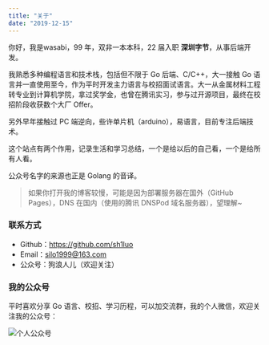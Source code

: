 ```yaml
---
title: "关于"
date: "2019-12-15"
---
```


你好，我是wasabi，99 年，双非一本本科，22 届入职 **深圳字节**，从事后端开发。

我熟悉多种编程语言和技术栈，包括但不限于 Go 后端、C/C++，大一接触 Go 语言并一直使用至今，作为平时开发主力语言与校招面试语言。大一从金属材料工程转专业到计算机学院，拿过奖学金，也曾在腾讯实习，参与过开源项目，最终在校招阶段收获数个大厂 Offer。

另外早年接触过 PC 端逆向，些许单片机（arduino），易语言，目前专注后端技术。

这个站点有两个作用，记录生活和学习总结，一个是给以后的自己看，一个是给所有人看。

公众号名字的来源也正是 Golang 的音译。

> 如果你打开我的博客较慢，可能是因为部署服务器在国外（GitHub Pages），DNS 在国内（使用的腾讯 DNSPod 域名服务器），望理解~

### 联系方式

- Github：<https://github.com/sh1luo>
- Email：<silo1999@163.com>
- 公众号：狗浪人儿（欢迎关注）

### 我的公众号

平时喜欢分享 Go 语言、校招、学习历程，可以加交流群，我的个人微信，欢迎关注我的公众号：

![个人公众号](https://blogimagee.oss-cn-beijing.aliyuncs.com/images/_gzh.png)